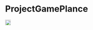 # ProjectGamePlance
<img src="https://badge.fury.io/gh/Centaurus71%2FProjectGamePlance.png" alt="GitHub version" height="18"></a>
